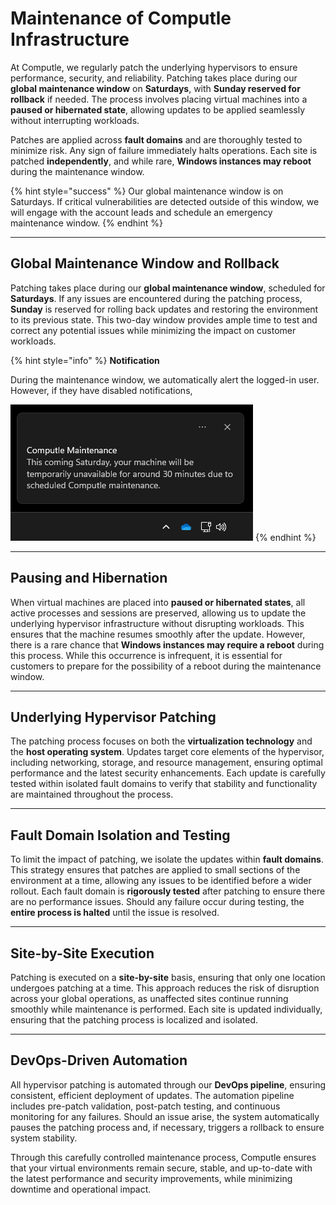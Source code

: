 # Maintenance of Computle Infrastructure

At Computle, we regularly patch the underlying hypervisors to ensure performance, security, and reliability. Patching takes place during our **global maintenance window** on **Saturdays**, with **Sunday reserved for rollback** if needed. The process involves placing virtual machines into a **paused or hibernated state**, allowing updates to be applied seamlessly without interrupting workloads.

Patches are applied across **fault domains** and are thoroughly tested to minimize risk. Any sign of failure immediately halts operations. Each site is patched **independently**, and while rare, **Windows instances may reboot** during the maintenance window.

{% hint style="success" %}
Our global maintenance window is on Saturdays. If critical vulnerabilities are detected outside of this window, we will engage with the account leads and schedule an emergency maintenance window.&#x20;
{% endhint %}

***

## **Global Maintenance Window and Rollback**

Patching takes place during our **global maintenance window**, scheduled for **Saturdays**. If any issues are encountered during the patching process, **Sunday** is reserved for rolling back updates and restoring the environment to its previous state. This two-day window provides ample time to test and correct any potential issues while minimizing the impact on customer workloads.

{% hint style="info" %}
**Notification**

During the maintenance window, we automatically alert the logged-in user. However, if they have disabled notifications,&#x20;

![](<../../.gitbook/assets/image (37).png>)
{% endhint %}

***

## **Pausing and Hibernation**

When virtual machines are placed into **paused or hibernated states**, all active processes and sessions are preserved, allowing us to update the underlying hypervisor infrastructure without disrupting workloads. This ensures that the machine resumes smoothly after the update. However, there is a rare chance that **Windows instances may require a reboot** during this process. While this occurrence is infrequent, it is essential for customers to prepare for the possibility of a reboot during the maintenance window.

***

## **Underlying Hypervisor Patching**

The patching process focuses on both the **virtualization technology** and the **host operating system**. Updates target core elements of the hypervisor, including networking, storage, and resource management, ensuring optimal performance and the latest security enhancements. Each update is carefully tested within isolated fault domains to verify that stability and functionality are maintained throughout the process.

***

## **Fault Domain Isolation and Testing**

To limit the impact of patching, we isolate the updates within **fault domains**. This strategy ensures that patches are applied to small sections of the environment at a time, allowing any issues to be identified before a wider rollout. Each fault domain is **rigorously tested** after patching to ensure there are no performance issues. Should any failure occur during testing, the **entire process is halted** until the issue is resolved.

***

## **Site-by-Site Execution**

Patching is executed on a **site-by-site** basis, ensuring that only one location undergoes patching at a time. This approach reduces the risk of disruption across your global operations, as unaffected sites continue running smoothly while maintenance is performed. Each site is updated individually, ensuring that the patching process is localized and isolated.

***

## **DevOps-Driven Automation**

All hypervisor patching is automated through our **DevOps pipeline**, ensuring consistent, efficient deployment of updates. The automation pipeline includes pre-patch validation, post-patch testing, and continuous monitoring for any failures. Should an issue arise, the system automatically pauses the patching process and, if necessary, triggers a rollback to ensure system stability.

Through this carefully controlled maintenance process, Computle ensures that your virtual environments remain secure, stable, and up-to-date with the latest performance and security improvements, while minimizing downtime and operational impact.
